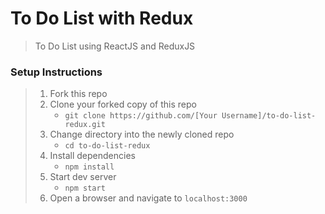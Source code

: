 # To Do List with Redux

> To Do List using ReactJS and ReduxJS

### Setup Instructions

> 1. Fork this repo
> 1. Clone your forked copy of this repo
>    - `git clone https://github.com/[Your Username]/to-do-list-redux.git`
> 1. Change directory into the newly cloned repo
>    - `cd to-do-list-redux`
> 1. Install dependencies 
>    - `npm install`
> 1. Start dev server
>    - `npm start`
> 1. Open a browser and navigate to `localhost:3000`

